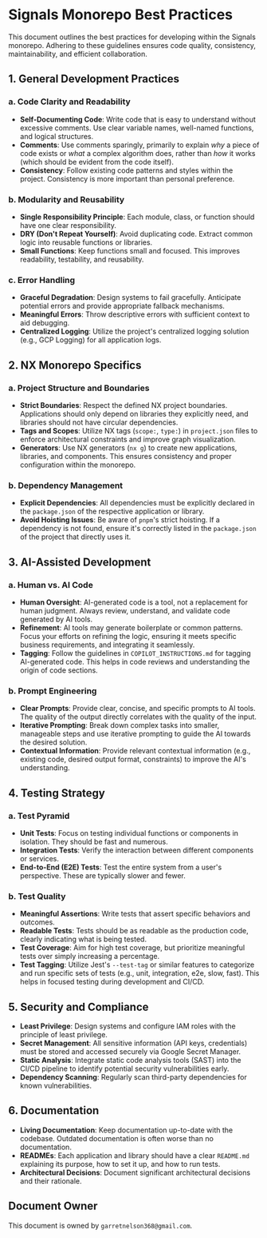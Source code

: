 # Signals Monorepo Best Practices

This document outlines the best practices for developing within the Signals monorepo. Adhering to these guidelines ensures code quality, consistency, maintainability, and efficient collaboration.

## 1. General Development Practices

### a. Code Clarity and Readability

*   **Self-Documenting Code**: Write code that is easy to understand without excessive comments. Use clear variable names, well-named functions, and logical structures.
*   **Comments**: Use comments sparingly, primarily to explain *why* a piece of code exists or *what* a complex algorithm does, rather than *how* it works (which should be evident from the code itself).
*   **Consistency**: Follow existing code patterns and styles within the project. Consistency is more important than personal preference.

### b. Modularity and Reusability

*   **Single Responsibility Principle**: Each module, class, or function should have one clear responsibility.
*   **DRY (Don't Repeat Yourself)**: Avoid duplicating code. Extract common logic into reusable functions or libraries.
*   **Small Functions**: Keep functions small and focused. This improves readability, testability, and reusability.

### c. Error Handling

*   **Graceful Degradation**: Design systems to fail gracefully. Anticipate potential errors and provide appropriate fallback mechanisms.
*   **Meaningful Errors**: Throw descriptive errors with sufficient context to aid debugging.
*   **Centralized Logging**: Utilize the project's centralized logging solution (e.g., GCP Logging) for all application logs.

## 2. NX Monorepo Specifics

### a. Project Structure and Boundaries

*   **Strict Boundaries**: Respect the defined NX project boundaries. Applications should only depend on libraries they explicitly need, and libraries should not have circular dependencies.
*   **Tags and Scopes**: Utilize NX tags (`scope:`, `type:`) in `project.json` files to enforce architectural constraints and improve graph visualization.
*   **Generators**: Use NX generators (`nx g`) to create new applications, libraries, and components. This ensures consistency and proper configuration within the monorepo.

### b. Dependency Management

*   **Explicit Dependencies**: All dependencies must be explicitly declared in the `package.json` of the respective application or library.
*   **Avoid Hoisting Issues**: Be aware of `pnpm`'s strict hoisting. If a dependency is not found, ensure it's correctly listed in the `package.json` of the project that directly uses it.

## 3. AI-Assisted Development

### a. Human vs. AI Code

*   **Human Oversight**: AI-generated code is a tool, not a replacement for human judgment. Always review, understand, and validate code generated by AI tools.
*   **Refinement**: AI tools may generate boilerplate or common patterns. Focus your efforts on refining the logic, ensuring it meets specific business requirements, and integrating it seamlessly.
*   **Tagging**: Follow the guidelines in `COPILOT_INSTRUCTIONS.md` for tagging AI-generated code. This helps in code reviews and understanding the origin of code sections.

### b. Prompt Engineering

*   **Clear Prompts**: Provide clear, concise, and specific prompts to AI tools. The quality of the output directly correlates with the quality of the input.
*   **Iterative Prompting**: Break down complex tasks into smaller, manageable steps and use iterative prompting to guide the AI towards the desired solution.
*   **Contextual Information**: Provide relevant contextual information (e.g., existing code, desired output format, constraints) to improve the AI's understanding.

## 4. Testing Strategy

### a. Test Pyramid

*   **Unit Tests**: Focus on testing individual functions or components in isolation. They should be fast and numerous.
*   **Integration Tests**: Verify the interaction between different components or services.
*   **End-to-End (E2E) Tests**: Test the entire system from a user's perspective. These are typically slower and fewer.

### b. Test Quality

*   **Meaningful Assertions**: Write tests that assert specific behaviors and outcomes.
*   **Readable Tests**: Tests should be as readable as the production code, clearly indicating what is being tested.
*   **Test Coverage**: Aim for high test coverage, but prioritize meaningful tests over simply increasing a percentage.
*   **Test Tagging**: Utilize Jest's `--test-tag` or similar features to categorize and run specific sets of tests (e.g., unit, integration, e2e, slow, fast). This helps in focused testing during development and CI/CD.

## 5. Security and Compliance

*   **Least Privilege**: Design systems and configure IAM roles with the principle of least privilege.
*   **Secret Management**: All sensitive information (API keys, credentials) must be stored and accessed securely via Google Secret Manager.
*   **Static Analysis**: Integrate static code analysis tools (SAST) into the CI/CD pipeline to identify potential security vulnerabilities early.
*   **Dependency Scanning**: Regularly scan third-party dependencies for known vulnerabilities.

## 6. Documentation

*   **Living Documentation**: Keep documentation up-to-date with the codebase. Outdated documentation is often worse than no documentation.
*   **READMEs**: Each application and library should have a clear `README.md` explaining its purpose, how to set it up, and how to run tests.
*   **Architectural Decisions**: Document significant architectural decisions and their rationale.

## Document Owner

This document is owned by `garretnelson368@gmail.com`.
